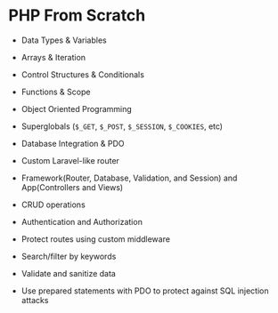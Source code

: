 # PHP From Scratch

-   Data Types & Variables
-   Arrays & Iteration
-   Control Structures & Conditionals
-   Functions & Scope
-   Object Oriented Programming
-   Superglobals (`$_GET`, `$_POST`, `$_SESSION`, `$_COOKIES`, etc)
-   Database Integration & PDO

-   Custom Laravel-like router
-   Framework(Router, Database, Validation, and Session) and App(Controllers and Views)
-   CRUD operations
-   Authentication and Authorization
-   Protect routes using custom middleware
-   Search/filter by keywords
-   Validate and sanitize data
-   Use prepared statements with PDO to protect against SQL injection attacks
